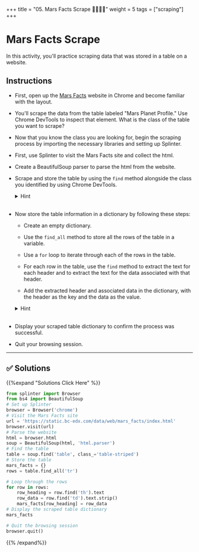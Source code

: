 +++
title = "05. Mars Facts Scrape 👩‍🎓👨‍🎓"
weight = 5
tags = ["scraping"] 
+++

# Mars Facts Scrape

In this activity, you'll practice scraping data that was stored in a table on a website.

## Instructions

* First, open up the [Mars Facts](https://static.bc-edx.com/data/web/mars_facts/index.html/) website in Chrome and become familiar with the layout.

* You'll scrape the data from the table labeled "Mars Planet Profile." Use Chrome DevTools to inspect that element. What is the class of the table you want to scrape?

* Now that you know the class you are looking for, begin the scraping process by importing the necessary libraries and setting up Splinter.

* First, use Splinter to visit the Mars Facts site and collect the html.

* Create a BeautifulSoup parser to parse the html from the website.

* Scrape and store the table by using the `find` method alongside the class you identified by using Chrome DevTools.

    <details>

    <summary>Hint
    </summary>
    Your `find` function should have two parameters: `'table'` and `class_='table-striped'`).

    </details>
    <br>

* Now store the table information in a dictionary by following these steps:

    * Create an empty dictionary.
    
    * Use the `find_all` method to store all the rows of the table in a variable.
    
    * Use a `for` loop to iterate through each of the rows in the table.
    
    * For each row in the table, use the `find` method to extract the text for each header and to extract the text for the data associated with that header.
    
    * Add the extracted header and associated data in the dictionary, with the header as the key and the data as the value.

    <details>

    <summary>Hint
    </summary>
    You can find all the rows by using `find_all('tr')`. For each row, use row.find('th').text to extract the header text.

    </details>
    <br>
    
* Display your scraped table dictionary to confirm the process was successful.

* Quit your browsing session.

- - -

## ✅ Solutions
{{%expand "Solutions Click Here" %}}
```python
from splinter import Browser
from bs4 import BeautifulSoup
# Set up Splinter
browser = Browser('chrome')
# Visit the Mars Facts site
url = 'https://static.bc-edx.com/data/web/mars_facts/index.html'
browser.visit(url)
# Parse the website
html = browser.html
soup = BeautifulSoup(html, 'html.parser')
# Find the table
table = soup.find('table', class_='table-striped')
# Store the table
mars_facts = {}
rows = table.find_all('tr')

# Loop through the rows
for row in rows:
    row_heading = row.find('th').text
    row_data = row.find('td').text.strip()
    mars_facts[row_heading] = row_data
# Display the scraped table dictionary
mars_facts

# Quit the browsing session
browser.quit()
```
{{% /expand%}}